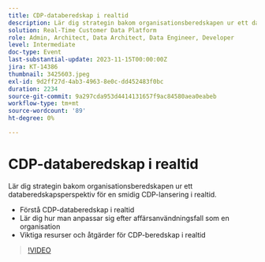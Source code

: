 ```yaml
---
title: CDP-databeredskap i realtid
description: Lär dig strategin bakom organisationsberedskapen ur ett databeredskapsperspektiv för en smidig CDP-lansering i realtid. Förstå CDP-databeredskap i realtid och Lär dig hur man anpassar sig efter affärsfall som en organisationViktiga resurser och åtgärder för CDP-beredskap i realtid
solution: Real-Time Customer Data Platform
role: Admin, Architect, Data Architect, Data Engineer, Developer
level: Intermediate
doc-type: Event
last-substantial-update: 2023-11-15T00:00:00Z
jira: KT-14386
thumbnail: 3425603.jpeg
exl-id: 9d2ff27d-4ab3-4963-8e0c-dd452483f0bc
duration: 2234
source-git-commit: 9a297cda953d4414131657f9ac84580aea0eabeb
workflow-type: tm+mt
source-wordcount: '89'
ht-degree: 0%

---
```


# CDP-databeredskap i realtid

Lär dig strategin bakom organisationsberedskapen ur ett databeredskapsperspektiv för en smidig CDP-lansering i realtid.

* Förstå CDP-databeredskap i realtid
* Lär dig hur man anpassar sig efter affärsanvändningsfall som en organisation
* Viktiga resurser och åtgärder för CDP-beredskap i realtid

>[!VIDEO](https://video.tv.adobe.com/v/3425603/?learn=on)
